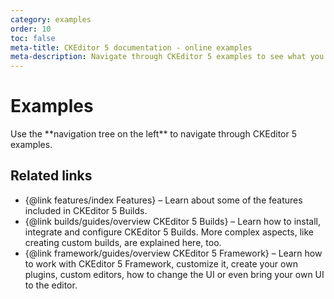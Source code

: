 ```yaml
---
category: examples
order: 10
toc: false
meta-title: CKEditor 5 documentation - online examples
meta-description: Navigate through CKEditor 5 examples to see what you are able to create using this rich text editing framework.
---
```


# Examples

<info-box>
	Use the **navigation tree on the left** to navigate through CKEditor 5 examples.
</info-box>

## Related links

 * {@link features/index Features} &ndash; Learn about some of the features included in CKEditor 5 Builds.
 * {@link builds/guides/overview CKEditor 5 Builds} &ndash; Learn how to install, integrate and configure CKEditor 5 Builds. More complex aspects, like creating custom builds, are explained here, too.</dd>
 * {@link framework/guides/overview CKEditor 5 Framework} &ndash; Learn how to work with CKEditor 5 Framework, customize it, create your own plugins, custom editors, how to change the UI or even bring your own UI to the editor.
